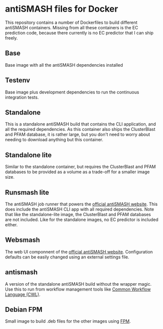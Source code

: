 antiSMASH files for Docker
==========================

This repository contains a number of Dockerfiles to build different antiSMASH
containers. Missing from all these containers is the EC prediction code, because
there currently is no EC predictor that I can ship freely.

Base
----

Base image with all the antiSMASH dependencies installed

Testenv
-------

Base image plus development dependencies to run the continuous integration tests.

Standalone
----------

This is a standalone antiSMASH build that contains the CLI application, and all
the required dependencies. As this container also ships the ClusterBlast and
PFAM database, it is rather large, but you don't need to worry about needing to
download anything but this container.

Standalone lite
----------------

Similar to the standalone container, but requires the ClusterBlast and PFAM
databases to be provided as a volume as a trade-off for a smaller image size.


Runsmash lite
-------------

The antiSMASH job runner that powers the [official antiSMASH website](http://antismash.secondarymetabolites.org).
This does include the antiSMASH CLI app with all required dependencies. Note
that like the standalone-lite image, the ClusterBlast and PFAM databases are
not included. Like for the standalone images, no EC predictor is included either.


Websmash
--------

The web UI componnent of the [official antiSMASH website](http://antismash.secondarymetabolites.org).
Configuration defaults can be easily changed using an external settings file.

antismash
---------

A version of the standalone antiSMASH build without the wrapper magic. Use this
to run from workflow management tools like [Common Workflow Language (CWL)](http://www.commonwl.org/).


Debian FPM
----------

Small image to build .deb files for the other images using [FPM](https://github.com/jordansissel/fpm).
